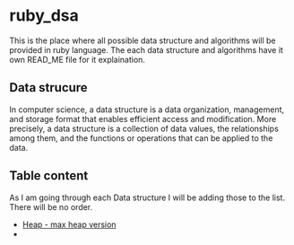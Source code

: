 # ruby_dsa
This is the place where all possible data structure and algorithms will be provided in ruby language. The each data structure and algorithms have it own READ_ME file for it explaination.

## Data strucure
In computer science, a data structure is a data organization, management, and storage format that enables efficient access and modification. More precisely, a data structure is a collection of data values, the relationships among them, and the functions or operations that can be applied to the data.

## Table content
As I am going through each Data structure I will be adding those to the list. There will be no order.
- [Heap - max heap version]()
- 
